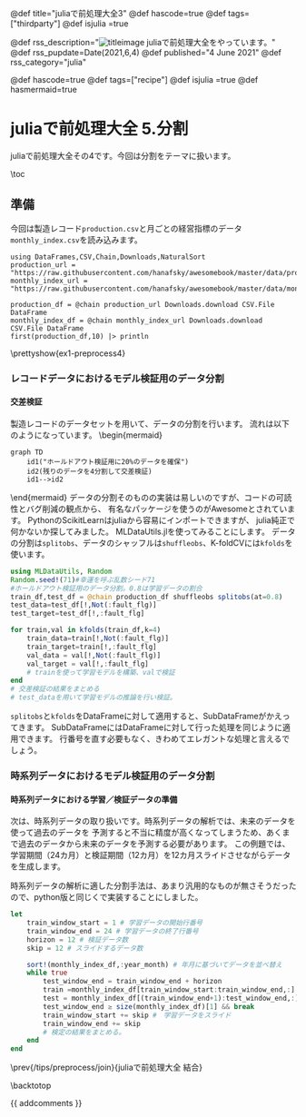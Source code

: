 
@def title="juliaで前処理大全3"
@def hascode=true
@def tags=["thirdparty"]
@def isjulia =true

@def rss_description="![titleimage](/assets/tips/preprocess1.jpg) juliaで前処理大全をやっています。"
@def rss_pupdate=Date(2021,6,4)
@def published="4 June 2021"
@def rss_category="julia"

@def hascode=true
@def tags=["recipe"]
@def isjulia =true 
@def hasmermaid=true

# juliaで前処理大全 5.分割

juliaで前処理大全その4です。今回は分割をテーマに扱います。

\toc

## 準備
今回は製造レコード``production.csv``と月ごとの経営指標のデータ``monthly_index.csv``を読み込みます。
```julia:ex1-preprocess4
using DataFrames,CSV,Chain,Downloads,NaturalSort
production_url = "https://raw.githubusercontent.com/hanafsky/awesomebook/master/data/production.csv"
monthly_index_url = "https://raw.githubusercontent.com/hanafsky/awesomebook/master/data/monthly_index.csv"

production_df = @chain production_url Downloads.download CSV.File DataFrame
monthly_index_df = @chain monthly_index_url Downloads.download CSV.File DataFrame
first(production_df,10) |> println
```

\prettyshow{ex1-preprocess4}

### レコードデータにおけるモデル検証用のデータ分割
#### 交差検証
製造レコードのデータセットを用いて、データの分割を行います。
流れは以下のようになっています。
\begin{mermaid}
~~~
graph TD
    id1("ホールドアウト検証用に20%のデータを確保")
    id2(残りのデータを4分割して交差検証)
    id1-->id2
~~~
\end{mermaid}
データの分割そのものの実装は易しいのですが、コードの可読性とバグ削減の観点から、
有名なパッケージを使うのがAwesomeとされています。
PythonのScikitLearnはjuliaから容易にインポートできますが、
julia純正で何かないか探してみました。
MLDataUtils.jlを使ってみることにします。
データの分割は``splitobs``、データのシャッフルは``shuffleobs``、K-foldCVには``kfolds``を使います。

```julia
using MLDataUtils, Random
Random.seed!(71)#幸運を呼ぶ乱数シード71
#ホールドアウト検証用のデータ分割。0.8は学習データの割合
train_df,test_df = @chain production_df shuffleobs splitobs(at=0.8) 
test_data=test_df[!,Not(:fault_flg)]
test_target=test_df[!,:fault_flg]

for train,val in kfolds(train_df,k=4)
    train_data=train[!,Not(:fault_flg)]
    train_target=train[!,:fault_flg]
    val_data = val[!,Not(:fault_flg)]
    val_target = val[!,:fault_flg]
    # trainを使って学習モデルを構築、valで検証
end
# 交差検証の結果をまとめる
# test_dataを用いて学習モデルの推論を行い検証。
```

``splitobs``と``kfolds``をDataFrameに対して適用すると、SubDataFrameがかえってきます。
SubDataFrameにはDataFrameに対して行った処理を同じように適用できます。
行番号を直す必要もなく、きわめてエレガントな処理と言えるでしょう。

### 時系列データにおけるモデル検証用のデータ分割
#### 時系列データにおける学習／検証データの準備
次は、時系列データの取り扱いです。時系列データの解析では、未来のデータを使って過去のデータを
予測すると不当に精度が高くなってしまうため、あくまで過去のデータから未来のデータを予測する必要があります。
この例題では、学習期間（24カ月）と検証期間（12カ月）を12カ月スライドさせながらデータを生成します。

時系列データの解析に適した分割手法は、あまり汎用的なものが無さそうだったので、python版と同じくで実装することにしました。

```julia
let
    train_window_start = 1 # 学習データの開始行番号
    train_window_end = 24 # 学習データの終了行番号
    horizon = 12 # 検証データ数
    skip = 12 # スライドするデータ数

    sort!(monthly_index_df,:year_month) # 年月に基づいてデータを並べ替え
    while true
        test_window_end = train_window_end + horizon
        train =monthly_index_df[train_window_start:train_window_end,:]
        test = monthly_index_df[(train_window_end+1):test_window_end,:]
        test_window_end ≥ size(monthly_index_df)[1] && break
        train_window_start += skip #　学習データをスライド
        train_window_end += skip
        # 検定の結果をまとめる。
    end
end    
```

\prev{/tips/preprocess/join}{juliaで前処理大全 結合}

\backtotop


{{ addcomments }}